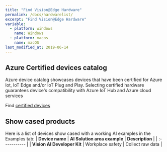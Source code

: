 ```yaml
---
title: "Find Vision@Edge Hardware"
permalink: /docs/hardwarelist/
excerpt: "Find Vision@Edge Hardware"
variable:
  - platform: windows
    name: Windows
  - platform: macos
    name: macOS
last_modified_at: 2019-06-14
---
```


## Azure Certified devices catalog

Azure device catalog showcases devices that have been certified for Azure Iot, IoT Edge and/or IoT Plug and Play. Selecting certified hardware guarantees device's compatibility with Azure IoT Hub and Azure cloud services

Find [certified devices](https://catalog.azureiotsolutions.com/)

## Show cased products

Here is a list of devices show cased with a working AI examples in the Examples tab:
| **Device name** | **AI Solution area example** | **Description** |
| :----------- |
| **Vision AI Developer Kit** | Workplace safety | Collect raw data |

